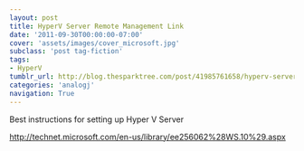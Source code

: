 ```yaml
---
layout: post
title: HyperV Server Remote Management Link
date: '2011-09-30T00:00:00-07:00'
cover: 'assets/images/cover_microsoft.jpg'
subclass: 'post tag-fiction'
tags:
- HyperV
tumblr_url: http://blog.thesparktree.com/post/41985761658/hyperv-server-remote-management-link
categories: 'analogj'
navigation: True
---
```

Best instructions for setting up Hyper V Server

http://technet.microsoft.com/en-us/library/ee256062%28WS.10%29.aspx
